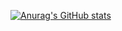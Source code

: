[![Anurag's GitHub stats](https://github-readme-stats.vercel.app/api?username=Imbozter&bg_color=144,cf3a76,e0ac42&show_icons=true&text_color=f5f2eb&icon_color=f5f2eb&border_color=f5f2eb&count_private=true)](https://github.com/anuraghazra/github-readme-stats)
